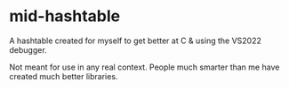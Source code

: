 # mid-hashtable
A hashtable created for myself to get better at C &amp; using the VS2022 debugger.

Not meant for use in any real context. People much smarter than me have created much better libraries.
